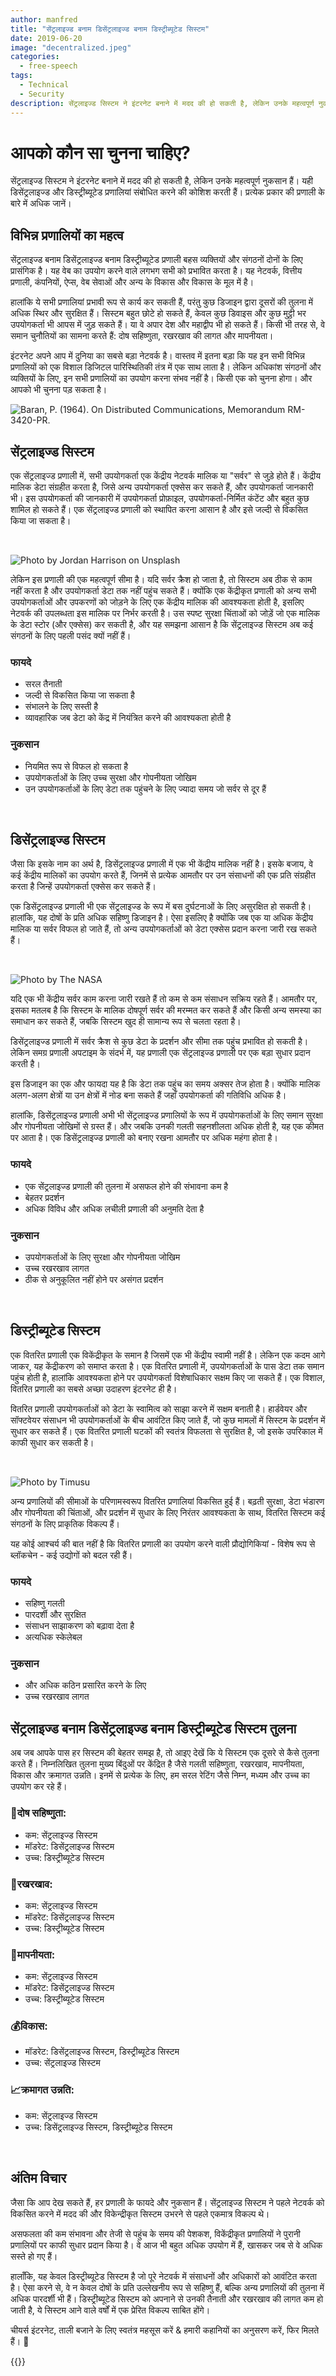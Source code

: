 ```yaml
---
author: manfred
title: "सेंट्रलाइज्ड बनाम डिसेंट्रलाइज्ड बनाम डिस्ट्रीब्यूटेड सिस्टम"
date: 2019-06-20
image: "decentralized.jpeg"
categories:
  - free-speech
tags:
  - Technical
  - Security
description: सेंट्रलाइज्ड सिस्टम ने इंटरनेट बनाने में मदद की हो सकती है, लेकिन उनके महत्वपूर्ण नुकसान हैं। यही डिसेंट्रलाइज्ड और डिस्ट्रीब्यूटेड प्रणालियां संबोधित करने की कोशिश करती हैं। प्रत्येक प्रकार की प्रणाली के बारे में अधिक जानें।
---
```


# आपको कौन सा चुनना चाहिए?

सेंट्रलाइज्ड सिस्टम ने इंटरनेट बनाने में मदद की हो सकती है, लेकिन उनके महत्वपूर्ण नुकसान हैं। यही डिसेंट्रलाइज्ड और डिस्ट्रीब्यूटेड प्रणालियां संबोधित करने की कोशिश करती हैं। प्रत्येक प्रकार की प्रणाली के बारे में अधिक जानें।

## विभिन्न प्रणालियों का महत्व
सेंट्रलाइज्ड बनाम डिसेंट्रलाइज्ड बनाम डिस्ट्रीब्यूटेड प्रणाली बहस व्यक्तियों और संगठनों दोनों के लिए प्रासंगिक है। यह वेब का उपयोग करने वाले लगभग सभी को प्रभावित करता है। यह नेटवर्क, वित्तीय प्रणाली, कंपनियों, ऐप्स, वेब सेवाओं और अन्य के विकास और विकास के मूल में है।

हालांकि ये सभी प्रणालियां प्रभावी रूप से कार्य कर सकती हैं, परंतु कुछ डिजाइन द्वारा दूसरों की तुलना में अधिक स्थिर और सुरक्षित हैं। सिस्टम बहुत छोटे हो सकते हैं, केवल कुछ डिवाइस और कुछ मुट्ठी भर उपयोगकर्ता भी आपस में जुड़ सकते हैं। या वे अपार देश और महाद्वीप भी हो सकते हैं। किसी भी तरह से, वे समान चुनौतियों का सामना करते हैं: दोष सहिष्णुता, रखरखाव की लागत और मापनीयता।

इंटरनेट अपने आप में दुनिया का सबसे बड़ा नेटवर्क है। वास्तव में इतना बड़ा कि यह इन सभी विभिन्न प्रणालियों को एक विशाल डिजिटल पारिस्थितिकी तंत्र में एक साथ लाता है। लेकिन अधिकांश संगठनों और व्यक्तियों के लिए, इन सभी प्रणालियों का उपयोग करना संभव नहीं है। किसी एक को चुनना होगा। और आपको भी चुनना पड़ सकता है।

![Baran, P. (1964). On Distributed Communications, Memorandum RM-3420-PR.](decentralized2.png "Baran, P. (1964). On Distributed Communications, Memorandum RM-3420-PR.")

## सेंट्रलाइज्ड सिस्टम
एक सेंट्रलाइज्ड प्रणाली में, सभी उपयोगकर्ता एक केंद्रीय नेटवर्क मालिक या "सर्वर" से जुड़े होते हैं। केंद्रीय मालिक डेटा संग्रहीत करता है, जिसे अन्य उपयोगकर्ता एक्सेस कर सकते हैं, और उपयोगकर्ता जानकारी भी। इस उपयोगकर्ता की जानकारी में उपयोगकर्ता प्रोफ़ाइल, उपयोगकर्ता-निर्मित कंटेंट और बहुत कुछ शामिल हो सकते हैं। एक सेंट्रलाइज्ड प्रणाली को स्थापित करना आसान है और इसे जल्दी से विकसित किया जा सकता है।

</br>

![Photo by Jordan Harrison on Unsplash](decentralized3.jpg "Photo by Jordan Harrison on Unsplash")

लेकिन इस प्रणाली की एक महत्वपूर्ण सीमा है। यदि सर्वर क्रैश हो जाता है, तो सिस्टम अब ठीक से काम नहीं करता है और उपयोगकर्ता डेटा तक नहीं पहुंच सकते हैं। क्योंकि एक केंद्रीकृत प्रणाली को अन्य सभी उपयोगकर्ताओं और उपकरणों को जोड़ने के लिए एक केंद्रीय मालिक की आवश्यकता होती है, इसलिए नेटवर्क की उपलब्धता इस मालिक पर निर्भर करती है। उस स्पष्ट सुरक्षा चिंताओं को जोड़ें जो एक मालिक के डेटा स्टोर (और एक्सेस) कर सकती है, और यह समझना आसान है कि सेंट्रलाइज्ड सिस्टम अब कई संगठनों के लिए पहली पसंद क्यों नहीं हैं।

### फायदे
- सरल तैनाती </br>
- जल्दी से विकसित किया जा सकता है </br>
- संभालने के लिए सस्ती है </br>
- व्यावहारिक जब डेटा को केंद्र में नियंत्रित करने की आवश्यकता होती है </br>

### नुकसान
- नियमित रूप से विफल हो सकता है </br>
- उपयोगकर्ताओं के लिए उच्च सुरक्षा और गोपनीयता जोखिम </br>
- उन उपयोगकर्ताओं के लिए डेटा तक पहुंचने के लिए ज्यादा समय जो सर्वर से दूर हैं </br>

</Br>

## डिसेंट्रलाइज्ड सिस्टम

जैसा कि इसके नाम का अर्थ है, डिसेंट्रलाइज्ड प्रणाली में एक भी केंद्रीय मालिक नहीं है। इसके बजाय, वे कई केंद्रीय मालिकों का उपयोग करते हैं, जिनमें से प्रत्येक आमतौर पर उन संसाधनों की एक प्रति संग्रहीत करता है जिन्हें उपयोगकर्ता एक्सेस कर सकते हैं।

एक डिसेंट्रलाइज्ड प्रणाली भी एक सेंट्रलाइज्ड के रूप में बस दुर्घटनाओं के लिए असुरक्षित हो सकती है। हालांकि, यह दोषों के प्रति अधिक सहिष्णु डिजाइन है। ऐसा इसलिए है क्योंकि जब एक या अधिक केंद्रीय मालिक या सर्वर विफल हो जाते हैं, तो अन्य उपयोगकर्ताओं को डेटा एक्सेस प्रदान करना जारी रख सकते हैं।

</br>

![Photo by The NASA](decentralized4.jpg "Photo by The NASA")

यदि एक भी केंद्रीय सर्वर काम करना जारी रखते हैं तो कम से कम संसाधन सक्रिय रहते हैं। आमतौर पर, इसका मतलब है कि सिस्टम के मालिक दोषपूर्ण सर्वर की मरम्मत कर सकते हैं और किसी अन्य समस्या का समाधान कर सकते हैं, जबकि सिस्टम खुद ही सामान्य रूप से चलता रहता है।

डिसेंट्रलाइज्ड प्रणाली में सर्वर क्रैश से कुछ डेटा के प्रदर्शन और सीमा तक पहुंच प्रभावित हो सकती है। लेकिन समग्र प्रणाली अपटाइम के संदर्भ में, यह प्रणाली एक सेंट्रलाइज्ड प्रणाली पर एक बड़ा सुधार प्रदान करती है।

इस डिजाइन का एक और फायदा यह है कि डेटा तक पहुंच का समय अक्सर तेज होता है। क्योंकि मालिक अलग-अलग क्षेत्रों या उन क्षेत्रों में नोड बना सकते हैं जहाँ उपयोगकर्ता की गतिविधि अधिक है।

हालांकि, डिसेंट्रलाइज्ड प्रणाली अभी भी सेंट्रलाइज्ड प्रणालियों के रूप में उपयोगकर्ताओं के लिए समान सुरक्षा और गोपनीयता जोखिमों से ग्रस्त हैं। और जबकि उनकी गलती सहनशीलता अधिक होती है, यह एक कीमत पर आता है। एक डिसेंट्रलाइज्ड प्रणाली को बनाए रखना आमतौर पर अधिक महंगा होता है।

### फायदे
- एक सेंट्रलाइज्ड प्रणाली की तुलना में असफल होने की संभावना कम है </br>
- बेहतर प्रदर्शन </br>
- अधिक विविध और अधिक लचीली प्रणाली की अनुमति देता है </br>

### नुकसान
- उपयोगकर्ताओं के लिए सुरक्षा और गोपनीयता जोखिम </br>
- उच्च रखरखाव लागत </br>
- ठीक से अनुकूलित नहीं होने पर असंगत प्रदर्शन </br>

</br>

## डिस्ट्रीब्यूटेड सिस्टम

एक वितरित प्रणाली एक विकेंद्रीकृत के समान है जिसमें एक भी केंद्रीय स्वामी नहीं है। लेकिन एक कदम आगे जाकर, यह केंद्रीकरण को समाप्त करता है। एक वितरित प्रणाली में, उपयोगकर्ताओं के पास डेटा तक समान पहुंच होती है, हालांकि आवश्यकता होने पर उपयोगकर्ता विशेषाधिकार सक्षम किए जा सकते हैं। एक विशाल, वितरित प्रणाली का सबसे अच्छा उदाहरण इंटरनेट ही है।

वितरित प्रणाली उपयोगकर्ताओं को डेटा के स्वामित्व को साझा करने में सक्षम बनाती है। हार्डवेयर और सॉफ्टवेयर संसाधन भी उपयोगकर्ताओं के बीच आवंटित किए जाते हैं, जो कुछ मामलों में सिस्टम के प्रदर्शन में सुधार कर सकते हैं। एक वितरित प्रणाली घटकों की स्वतंत्र विफलता से सुरक्षित है, जो इसके उपरिकाल में काफी सुधार कर सकती है।

</br>

![Photo by Timusu](decentralized5.png "Photo by Timusu")

अन्य प्रणालियों की सीमाओं के परिणामस्वरूप वितरित प्रणालियां विकसित हुई हैं। बढ़ती सुरक्षा, डेटा भंडारण और गोपनीयता की चिंताओं, और प्रदर्शन में सुधार के लिए निरंतर आवश्यकता के साथ, वितरित सिस्टम कई संगठनों के लिए प्राकृतिक विकल्प हैं।

यह कोई आश्चर्य की बात नहीं है कि वितरित प्रणाली का उपयोग करने वाली प्रौद्योगिकियां - विशेष रूप से ब्लॉकचेन - कई उद्योगों को बदल रही हैं।

### फायदे
- सहिष्णु गलती </br>
- पारदर्शी और सुरक्षित </br>
- संसाधन साझाकरण को बढ़ावा देता है </br>
- अत्यधिक स्केलेबल </br>

### नुकसान
- और अधिक कठिन प्रसारित करने के लिए </Br>
- उच्च रखरखाव लागत </br>

## सेंट्रलाइज्ड बनाम डिसेंट्रलाइज्ड बनाम डिस्ट्रीब्यूटेड सिस्टम तुलना

अब जब आपके पास हर सिस्टम की बेहतर समझ है, तो आइए देखें कि ये सिस्टम एक दूसरे से कैसे तुलना करते हैं। निम्नलिखित तुलना मुख्य बिंदुओं पर केंद्रित है जैसे गलती सहिष्णुता, रखरखाव, मापनीयता, विकास और क्रमागत उन्नति। इनमें से प्रत्येक के लिए, हम सरल रेटिंग जैसे निम्न, मध्यम और उच्च का उपयोग कर रहे हैं।

### :muscle:दोष सहिष्णुता:
- कम: सेंट्रलाइज्ड सिस्टम </br>
- मॉडरेट: डिसेंट्रलाइज्ड सिस्टम </br>
- उच्च: डिस्ट्रीब्यूटेड सिस्टम </br>

### :wrench:रखरखाव:
- कम: सेंट्रलाइज्ड सिस्टम </br>
- मॉडरेट: डिसेंट्रलाइज्ड सिस्टम </br>
- उच्च: डिस्ट्रीब्यूटेड सिस्टम </br>

### :rocket:मापनीयता:
- कम: सेंट्रलाइज्ड सिस्टम </br>
- मॉडरेट: डिसेंट्रलाइज्ड सिस्टम </br>
- उच्च: डिस्ट्रीब्यूटेड सिस्टम </br>

### :moneybag:विकास:
- मॉडरेट: डिसेंट्रलाइज्ड सिस्टम, डिस्ट्रीब्यूटेड सिस्टम </br>
- उच्च: सेंट्रलाइज्ड सिस्टम </br>

### :chart_with_upwards_trend:क्रमागत उन्नति:
- कम: सेंट्रलाइज्ड सिस्टम </br>
- उच्च: डिसेंट्रलाइज्ड सिस्टम, डिस्ट्रीब्यूटेड सिस्टम </br>

</br>

## अंतिम विचार

जैसा कि आप देख सकते हैं, हर प्रणाली के फायदे और नुकसान हैं। सेंट्रलाइज्ड सिस्टम ने पहले नेटवर्क को विकसित करने में मदद की और विकेन्द्रीकृत सिस्टम उभरने से पहले एकमात्र विकल्प थे।

असफलता की कम संभावना और तेजी से पहुंच के समय की पेशकश, विकेंद्रीकृत प्रणालियों ने पुरानी प्रणालियों पर काफी सुधार प्रदान किया है। वे आज भी बहुत अधिक उपयोग में हैं, खासकर जब से वे अधिक सस्ते हो गए हैं।

हालाँकि, यह केवल डिस्ट्रीब्यूटेड सिस्टम है जो पूरे नेटवर्क में संसाधनों और अधिकारों को आवंटित करता है। ऐसा करने से, वे न केवल दोषों के प्रति उल्लेखनीय रूप से सहिष्णु हैं, बल्कि अन्य प्रणालियों की तुलना में अधिक पारदर्शी भी हैं। डिस्ट्रीब्यूटेड सिस्टम को अपनाने से उनकी तैनाती और रखरखाव की लागत कम हो जाती है, ये सिस्टम आने वाले वर्षों में एक प्रेरित विकल्प साबित होंगे।

चीयर्स इंटरनेट, ताली बजाने के लिए स्वतंत्र महसूस करें & हमारी कहानियों का अनुसरण करें, फिर मिलते हैं। 🤫

{{<tweet id="1143493043783372801">}}
